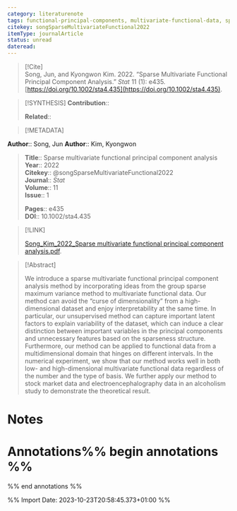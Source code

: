 ```yaml
---
category: literaturenote
tags: functional-principal-components, multivariate-functional-data, sparse-functional-data
citekey: songSparseMultivariateFunctional2022
itemType: journalArticle
status: unread  
dateread:  
---
```


> [!Cite]  
> Song, Jun, and Kyongwon Kim. 2022. “Sparse Multivariate Functional Principal Component Analysis.” _Stat_ 11 (1): e435. [https://doi.org/10.1002/sta4.435](https://doi.org/10.1002/sta4.435).

> [!SYNTHESIS] 
>**Contribution**::
>
>**Related**:: 
>

> [!METADATA]  
>
**Author**:: Song, Jun
**Author**:: Kim, Kyongwon<br>
> **Title**:: Sparse multivariate functional principal component analysis    
> **Year**:: 2022     
> **Citekey**:: @songSparseMultivariateFunctional2022    
>**Journal**:: *Stat*    
>**Volume**:: 11    
>**Issue**:: 1     
>    
>    
>     
> **Pages**:: e435    
>**DOI**:: 10.1002/sta4.435    
>

> [!LINK] 
>
> [Song_Kim_2022_Sparse multivariate functional principal component analysis.pdf](file:///Users/steven/Library/CloudStorage/GoogleDrive-steven.golovkine@ul.ie/My%20Drive/bibliography/Stat/2022/Song_Kim_2022_Sparse%20multivariate%20functional%20principal%20component%20analysis.pdf).

>[!Abstract]
>
>We introduce a sparse multivariate functional principal component analysis method by incorporating ideas from the group sparse maximum variance method to multivariate functional data. Our method can avoid the “curse of dimensionality” from a high-dimensional dataset and enjoy interpretability at the same time. In particular, our unsupervised method can capture important latent factors to explain variability of the dataset, which can induce a clear distinction between important variables in the principal components and unnecessary features based on the sparseness structure. Furthermore, our method can be applied to functional data from a multidimensional domain that hinges on different intervals. In the numerical experiment, we show that our method works well in both low- and high-dimensional multivariate functional data regardless of the number and the type of basis. We further apply our method to stock market data and electroencephalography data in an alcoholism study to demonstrate the theoretical result.
>>


# Notes<br>
# Annotations%% begin annotations %%  
 
  
%% end annotations %%

%% Import Date: 2023-10-23T20:58:45.373+01:00 %%
